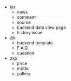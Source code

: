 * lyx
  * news
  * comment
  * source
  * backend data view page
  * history issue
* zjk
  * backend template
  * F.A.Q
  * question
* zxp
  * price
  * motto
  * gallery

